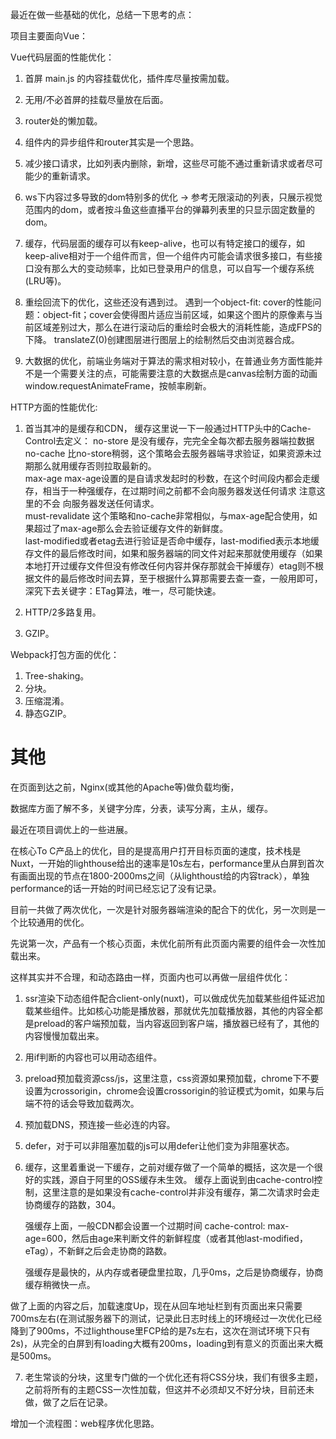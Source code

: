 最近在做一些基础的优化，总结一下思考的点：

项目主要面向Vue：


Vue代码层面的性能优化：

1. 首屏 main.js 的内容挂载优化，插件库尽量按需加载。
2. 无用/不必首屏的挂载尽量放在后面。
3. router处的懒加载。
4. 组件内的异步组件和router其实是一个思路。
5. 减少接口请求，比如列表内删除，新增，这些尽可能不通过重新请求或者尽可能少的重新请求。
6. ws下内容过多导致的dom特别多的优化 -> 参考无限滚动的列表，只展示视觉范围内的dom，或者按斗鱼这些直播平台的弹幕列表里的只显示固定数量的dom。
7. 缓存，代码层面的缓存可以有keep-alive，也可以有特定接口的缓存，如keep-alive相对于一个组件而言，但一个组件内可能会请求很多接口，有些接口没有那么大的变动频率，比如已登录用户的信息，可以自写一个缓存系统(LRU等)。
8. 重绘回流下的优化，这些还没有遇到过。
    遇到一个object-fit: cover的性能问题：object-fit；cover会使得图片适应当前区域，如果这个图片的原像素与当前区域差别过大，那么在进行滚动后的重绘时会极大的消耗性能，造成FPS的下降。
    translateZ(0)创建图层进行图层上的绘制然后交由浏览器合成。

9. 大数据的优化，前端业务端对于算法的需求相对较小，在普通业务方面性能并不是一个需要关注的点，可能需要注意的大数据点是canvas绘制方面的动画window.requestAnimateFrame，按帧率刷新。

HTTP方面的性能优化:

1. 首当其冲的是缓存和CDN，
    缓存这里说一下一般通过HTTP头中的Cache-Control去定义：
        no-store 是没有缓存，完完全全每次都去服务器端拉数据  
        no-cache 比no-store稍弱，这个策略会去服务器端寻求验证，如果资源未过期那么就用缓存否则拉取最新的。  
        max-age max-age设置的是自请求发起时的秒数，在这个时间段内都会走缓存，相当于一种强缓存，在过期时间之前都不会向服务器发送任何请求 注意这里的不会 向服务器发送任何请求。  
        must-revalidate 这个策略和no-cache非常相似，与max-age配合使用，如果超过了max-age那么会去验证缓存文件的新鲜度。  
        last-modified或者etag去进行验证是否命中缓存，last-modified表示本地缓存文件的最后修改时间，如果和服务器端的同文件对起来那就使用缓存（如果本地打开过缓存文件但没有修改任何内容并保存那就会干掉缓存）etag则不根据文件的最后修改时间去算，至于根据什么算那需要去查一查，一般用即可，深究下去关键字：ETag算法，唯一，尽可能快速。  

2. HTTP/2多路复用。
3. GZIP。

Webpack打包方面的优化：

1. Tree-shaking。
2. 分块。
3. 压缩混淆。
4. 静态GZIP。


# 其他

在页面到达之前，Nginx(或其他的Apache等)做负载均衡，

数据库方面了解不多，关键字分库，分表，读写分离，主从，缓存。


最近在项目调优上的一些进展。

在核心To C产品上的优化，目的是提高用户打开目标页面的速度，技术栈是Nuxt，一开始的lighthouse给出的速率是10s左右，performance里从白屏到首次有画面出现的节点在1800-2000ms之间（从lighthoust给的内容track），单独performance的话一开始的时间已经忘记了没有记录。

目前一共做了两次优化，一次是针对服务器端渲染的配合下的优化，另一次则是一个比较通用的优化。

先说第一次，产品有一个核心页面，未优化前所有此页面内需要的组件会一次性加载出来。

这样其实并不合理，和动态路由一样，页面内也可以再做一层组件优化：

1. ssr渲染下动态组件配合client-only(nuxt)，可以做成优先加载某些组件延迟加载某些组件。比如核心功能是播放器，那就优先加载播放器，其他的内容全都是preload的客户端预加载，当内容返回到客户端，播放器已经有了，其他的内容慢慢加载出来。

2. 用if判断的内容也可以用动态组件。

3. preload预加载资源css/js，这里注意，css资源如果预加载，chrome下不要设置为crossorigin，chrome会设置crossorigin的验证模式为omit，如果与后端不符的话会导致加载两次。

4. 预加载DNS，预连接一些必连的内容。

5. defer，对于可以非阻塞加载的js可以用defer让他们变为非阻塞状态。

6. 缓存，这里着重说一下缓存，之前对缓存做了一个简单的概括，这次是一个很好的实践，源自于阿里的OSS缓存未生效。
    缓存上面说到由cache-control控制，这里注意的是如果没有cache-control并非没有缓存，第二次请求时会走协商缓存的路数，304。

    强缓存上面，一般CDN都会设置一个过期时间 cache-control: max-age=600，然后由age来判断文件的新鲜程度（或者其他last-modified，eTag），不新鲜之后会走协商的路数。

    强缓存是最快的，从内存或者硬盘里拉取，几乎0ms，之后是协商缓存，协商缓存稍微快一点。

做了上面的内容之后，加载速度Up，现在从回车地址栏到有页面出来只需要700ms左右(在测试服务器下的测试，记录此日志时线上的环境经过一次优化已经降到了900ms，不过lighthouse里FCP给的是7s左右，这次在测试环境下只有2s)，从完全的白屏到有loading大概有200ms，loading到有意义的页面出来大概是500ms。


7. 老生常谈的分块，这里专门做的一个优化还有将CSS分块，我们有很多主题，之前将所有的主题CSS一次性加载，但这并不必须却又不好分块，目前还未做，做了之后在记录。

增加一个流程图：web程序优化思路。

